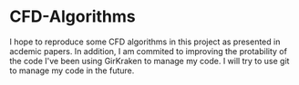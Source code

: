 # CFD-Algorithms
I hope to reproduce some CFD algorithms in this project as presented in acdemic papers. In addition, I am commited to improving the protability of the code
I've been using GirKraken to manage my code. I will try to use git to manage my code in the future.